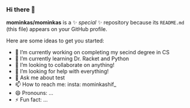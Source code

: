 ### Hi there 👋


**mominkas/mominkas** is a ✨ _special_ ✨ repository because its `README.md` (this file) appears on your GitHub profile.

Here are some ideas to get you started:

- 🔭 I’m currently working on completing my secind degree in CS
- 🌱 I’m currently learning  Dr. Racket and Python
- 👯 I’m looking to collaborate on anything! 
- 🤔 I’m looking for help with everything!
- 💬 Ask me about test
- 📫 How to reach me: insta: mominkashif_
- 😄 Pronouns: ...
- ⚡ Fun fact: ...

